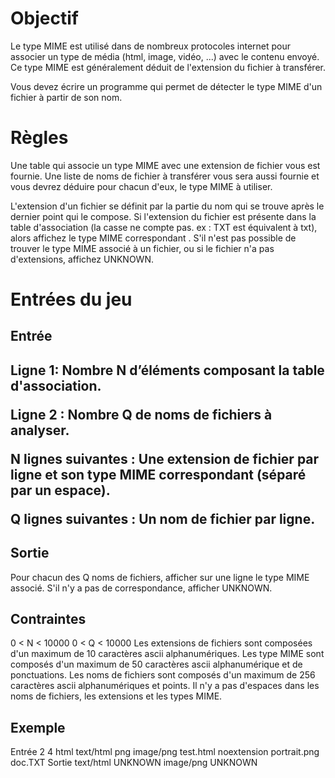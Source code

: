 <h1>Objectif</h1>
Le type MIME est utilisé dans de nombreux protocoles internet pour associer un type de média (html, image, vidéo, ...) avec le contenu envoyé. Ce type MIME est généralement déduit de l'extension du fichier à transférer.

Vous devez écrire un programme qui permet de détecter le type MIME d'un fichier à partir de son nom.
<h1>Règles</h1>
Une table qui associe un type MIME avec une extension de fichier vous est fournie. Une liste de noms de fichier à transférer vous sera aussi fournie et vous devrez déduire pour chacun d'eux, le type MIME à utiliser.

L'extension d'un fichier se définit par la partie du nom qui se trouve après le dernier point qui le compose.
Si l'extension du fichier est présente dans la table d'association (la casse ne compte pas. ex : TXT est équivalent à txt), alors affichez le type MIME correspondant . S'il n'est pas possible de trouver le type MIME associé à un fichier, ou si le fichier n'a pas d'extensions, affichez UNKNOWN.
<h1>Entrées du jeu</h1>
<h2>Entrée<h2>
Ligne 1: Nombre N d’éléments composant la table d'association. 

Ligne 2 : Nombre Q de noms de fichiers à analyser.

N lignes suivantes : Une extension de fichier par ligne et son type MIME correspondant (séparé par un espace).

Q lignes suivantes : Un nom de fichier par ligne.

<h2>Sortie</h2>
Pour chacun des Q noms de fichiers, afficher sur une ligne le type MIME associé. S'il n'y a pas de correspondance, afficher UNKNOWN.
<h2>Contraintes</h2>
0 < N < 10000
0 < Q < 10000
Les extensions de fichiers sont composées d'un maximum de 10 caractères ascii alphanumériques.
Les type MIME sont composés d'un maximum de 50 caractères ascii alphanumérique et de ponctuations.
Les noms de fichiers sont composés d'un maximum de 256 caractères ascii alphanumériques et points.
Il n'y a pas d'espaces dans les noms de fichiers, les extensions et les types MIME.
<h2>Exemple</h2>
Entrée
2
4
html text/html
png image/png
test.html
noextension
portrait.png
doc.TXT
Sortie
text/html
UNKNOWN
image/png
UNKNOWN
